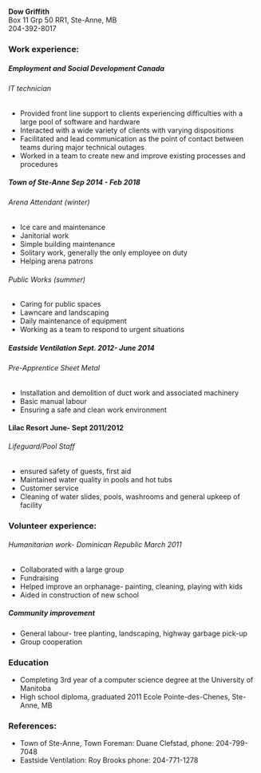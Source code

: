 **Dow Griffith**  
Box 11 Grp 50 RR1, Ste-Anne, MB  
204-392-8017

### Work experience:
##### Employment and Social Development Canada
###### IT technician
* Provided front line support to clients experiencing difficulties with a large pool of software and hardware
* Interacted with a wide variety of clients with varying dispositions
* Facilitated and lead communication as the point of contact between teams during major technical outages
* Worked in a team to create new and improve existing processes and procedures

##### Town of Ste-Anne	Sep 2014 - Feb 2018
###### Arena Attendant (winter)
*	Ice care and maintenance
*	Janitorial work
*	Simple building maintenance
*	Solitary work, generally the only employee on duty
*	Helping arena patrons
###### Public Works (summer)
*	Caring for public spaces
*	Lawncare and landscaping
*	Daily maintenance of equipment
*	Working as a team to respond to urgent situations

##### Eastside Ventilation  	Sept. 2012- June 2014
###### Pre-Apprentice Sheet Metal
*	Installation and demolition of duct work and associated machinery
*	Basic manual labour
*	Ensuring a safe and clean work environment

#### Lilac Resort	June- Sept 2011/2012
###### Lifeguard/Pool Staff
*	ensured safety of guests, first aid
*	Maintained water quality in pools and hot tubs
*	Customer service
*	Cleaning of water slides, pools, washrooms and general upkeep of facility


### Volunteer experience:

###### Humanitarian work- Dominican Republic	March 2011
*	Collaborated with a large group
*	Fundraising
*	Helped improve an orphanage- painting, cleaning, playing with kids
*	Aided in construction of new school

##### Community improvement
*	General labour- tree planting, landscaping, highway garbage pick-up
*	Group cooperation


### Education

*	Completing 3rd year of a computer science degree at the University of Manitoba
*	High school diploma, graduated 2011
Ecole Pointe-des-Chenes, Ste-Anne, MB


### References:

*	Town of Ste-Anne, Town Foreman: Duane Clefstad, phone: 204-799-7048
*	Eastside Ventilation: Roy Brooks phone: 204-771-1278
